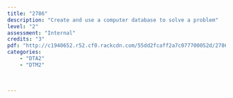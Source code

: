 ```yaml
---
title: "2786"
description: "Create and use a computer database to solve a problem"
level: "2"
assessment: "Internal"
credits: "3"
pdf: "http://c1940652.r52.cf0.rackcdn.com/55dd2fcaff2a7c077700052d/2786.pdf"
categories:
    - "DTA2"
    - "DTM2"
    
    
    
---
```

